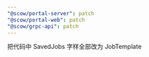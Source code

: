 ```yaml
---
"@scow/portal-server": patch
"@scow/portal-web": patch
"@scow/grpc-api": patch
---
```


把代码中 SavedJobs 字样全部改为 JobTemplate
